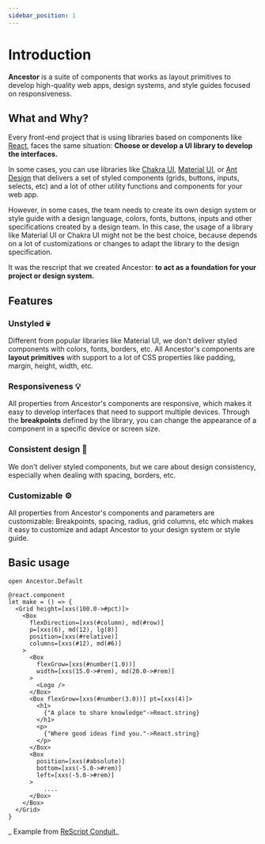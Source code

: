 ```yaml
---
sidebar_position: 1
---
```


# Introduction

**Ancestor** is a suite of components that works as layout primitives to develop high-quality 
web apps, design systems, and style guides focused on responsiveness.

## What and Why?
Every front-end project that is using libraries based on components like [React](https://reactjs.org), faces the same situation: 
**Choose or develop a UI library to develop the interfaces.**

In some cases, you can use libraries like [Chakra UI](https://chakra-ui.com/), [Material UI](https://material-ui.com/pt/), or
[Ant Design](https://material-ui.com/pt/) that delivers a set of styled components (grids, buttons, inputs, selects, etc) 
and a lot of other utility functions and components for your web app.

However, in some cases, the team needs to create its own design system or style guide with a design language, colors, fonts, buttons, inputs
and other specifications created by a design team. In this case, the usage of a library like Material UI or Chakra UI might 
not be the best choice, because depends on a lot of customizations or changes to adapt the library to the design specification.

It was the rescript that we created Ancestor: **to act as a foundation for your project or design system.**

## Features

### Unstyled 💀

Different from popular libraries like Material UI, we don't deliver styled components with colors, fonts, borders, etc. 
All Ancestor's components are **layout primitives** with support to a lot of CSS properties like padding, margin, height, width, etc.

### Responsiveness 💡
All properties from Ancestor's components are responsive, which makes it easy to develop interfaces that need to support multiple devices. 
Through the **breakpoints** defined by the library, you can change the appearance of a component in a specific device or screen size.

### Consistent design 🎨
We don't deliver styled components, but we care about design consistency, especially when dealing with spacing, borders, etc.

### Customizable ⚙️

All properties from Ancestor's components and parameters are customizable: 
Breakpoints, spacing, radius, grid columns, etc which makes it easy to customize and adapt Ancestor to your design system or style guide.

## Basic usage

```rescript
open Ancestor.Default

@react.component
let make = () => {
  <Grid height=[xxs(100.0->#pct)]>
    <Box
      flexDirection=[xxs(#column), md(#row)]
      p=[xxs(6), md(12), lg(8)]
      position=[xxs(#relative)]
      columns=[xxs(#12), md(#6)]
    >
      <Box
        flexGrow=[xxs(#number(1.0))]
        width=[xxs(15.0->#rem), md(20.0->#rem)]
      >
        <Logo />
      </Box>
      <Box flexGrow=[xxs(#number(3.0))] pt=[xxs(4)]>
        <h1>
          {"A place to share knowledge"->React.string}
        </h1>
        <p>
          {"Where good ideas find you."->React.string}
        </p>
      </Box>
      <Box
        position=[xxs(#absolute)]
        bottom=[xxs(-5.0->#rem)]
        left=[xxs(-5.0->#rem)]
      >
          ....
      </Box>
    </Box>
  </Grid>
}

```

_ Example from [ReScript Conduit](https://github.com/rescriptbr/rescript-conduit/blob/master/src/pages/Signin/Signin.res)_
